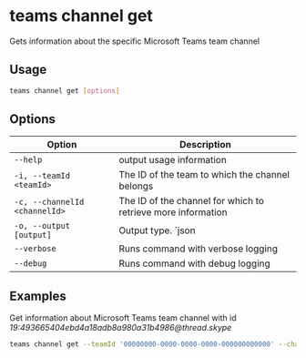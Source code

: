 # teams channel get

Gets information about the specific Microsoft Teams team channel

## Usage

```sh
teams channel get [options]
```

## Options

Option|Description
------|-----------
`--help`| output usage information
`-i, --teamId <teamId>`|The ID of the team to which the channel belongs
`-c, --channelId <channelId>`|The ID of the channel for which to retrieve more information
`-o, --output [output]`|Output type. `json|text`. Default `text`
`--verbose`|Runs command with verbose logging
`--debug`|Runs command with debug logging

## Examples
  
Get information about Microsoft Teams team channel with id _19:493665404ebd4a18adb8a980a31b4986@thread.skype_

```sh
teams channel get --teamId '00000000-0000-0000-0000-000000000000' --channelId '19:493665404ebd4a18adb8a980a31b4986@thread.skype'
```
